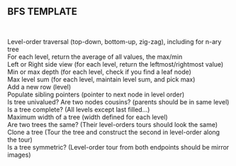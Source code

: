 ## BFS TEMPLATE
```python
    

```


Level-order traversal (top-down, bottom-up, zig-zag), including for n-ary tree  
For each level, return the average of all values, the max/min  
Left or Right side view (for each level, return the leftmost/rightmost value)  
Min or max depth (for each level, check if you find a leaf node)  
Max level sum (for each level, maintain level sum, and pick max)  
Add a new row (level)  
Populate sibling pointers (pointer to next node in level order)  
Is tree univalued? Are two nodes cousins? (parents should be in same level)  
Is a tree complete? (All levels except last filled...)  
Maximum width of a tree (width defined for each level)  
Are two trees the same? (Their level-orders tours should look the same)  
Clone a tree (Tour the tree and construct the second in level-order along the tour)  
Is a tree symmetric? (Level-order tour from both endpoints should be mirror images)  